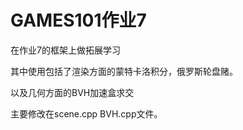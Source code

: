 # GAMES101作业7
在作业7的框架上做拓展学习

其中使用包括了渲染方面的蒙特卡洛积分，俄罗斯轮盘赌。

以及几何方面的BVH加速盒求交

主要修改在scene.cpp BVH.cpp文件。
